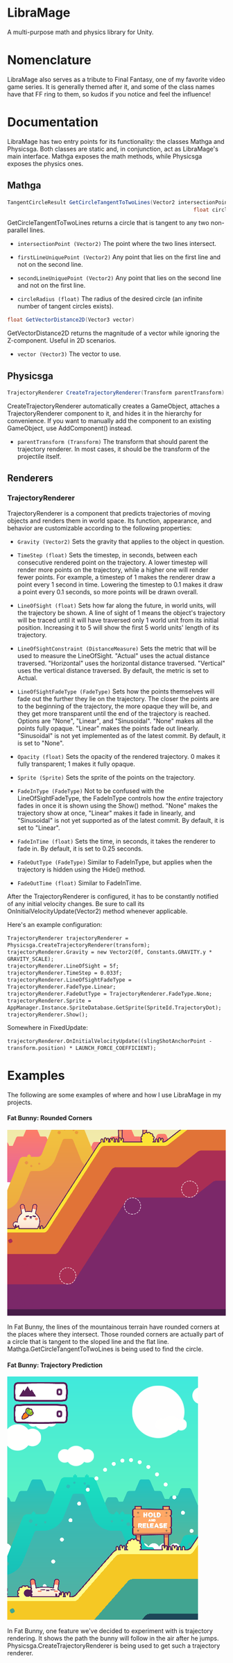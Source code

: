 # LibraMage
A multi-purpose math and physics library for Unity.

# Nomenclature
LibraMage also serves as a tribute to Final Fantasy, one of my favorite video game series. It is generally themed after it, and some of the class names have that FF ring to them, so kudos if you notice and feel the influence!

# Documentation
LibraMage has two entry points for its functionality: the classes Mathga and Physicsga. Both classes are static and, in conjunction, act as LibraMage's main interface. Mathga exposes the math methods, while Physicsga exposes the physics ones.

## Mathga
```cs
TangentCircleResult GetCircleTangentToTwoLines(Vector2 intersectionPoint, Vector2 firstLineUniquePoint, Vector2 secondLineUniquePoint,
                                                            float circleRadius)
```
GetCircleTangentToTwoLines returns a circle that is tangent to any two non-parallel lines.

* ```intersectionPoint (Vector2)``` The point where the two lines intersect.

* ```firstLineUniquePoint (Vector2)``` Any point that lies on the first line and not on the second line.

* ```secondLineUniquePoint (Vector2)``` Any point that lies on the second line and not on the first line.

* ```circleRadius (float)``` The radius of the desired circle (an infinite number of tangent circles exists).



```cs
float GetVectorDistance2D(Vector3 vector)
```
GetVectorDistance2D returns the magnitude of a vector while ignoring the Z-component. Useful in 2D scenarios.

* ```vector (Vector3)``` The vector to use.



## Physicsga
```cs
TrajectoryRenderer CreateTrajectoryRenderer(Transform parentTransform)
```
CreateTrajectoryRenderer automatically creates a GameObject, attaches a TrajectoryRenderer component to it, and hides it in the hierarchy for convenience. If you want to manually add the component to an existing GameObject, use AddComponent<TrajectoryRenderer>() instead.

* ```parentTransform (Transform)``` The transform that should parent the trajectory renderer. In most cases, it should be the transform of the projectile itself.



## Renderers

### TrajectoryRenderer

TrajectoryRenderer is a component that predicts trajectories of moving objects and renders them in world space. Its function, appearance, and behavior are customizable according to the following properties:

* ```Gravity (Vector2)``` Sets the gravity that applies to the object in question.

* ```TimeStep (float)``` Sets the timestep, in seconds, between each consecutive rendered point on the trajectory. A lower timestep will render more points on the trajectory, while a higher one will render fewer points. For example, a timestep of 1 makes the renderer draw a point every 1 second in time. Lowering the timestep to 0.1 makes it draw a point every 0.1 seconds, so more points will be drawn overall.

* ```LineOfSight (float)``` Sets how far along the future, in world units, will the trajectory be shown. A line of sight of 1 means the object's trajectory will be traced until it will have traversed only 1 world unit from its initial position. Increasing it to 5 will show the first 5 world units' length of its trajectory.

* ```LineOfSightConstraint (DistanceMeasure)``` Sets the metric that will be used to measure the LineOfSight. "Actual" uses the actual distance traversed. "Horizontal" uses the horizontal distance traversed. "Vertical" uses the vertical distance traversed. By default, the metric is set to Actual.

* ```LineOfSightFadeType (FadeType)``` Sets how the points themselves will fade out the further they lie on the trajectory. The closer the points are to the beginning of the trajectory, the more opaque they will be, and they get more transparent until the end of the trajectory is reached. Options are "None", "Linear", and "Sinusoidal". "None" makes all the points fully opaque. "Linear" makes the points fade out linearly. "Sinusoidal" is not yet implemented as of the latest commit. By default, it is set to "None". 

* ```Opacity (float)``` Sets the opacity of the rendered trajectory. 0 makes it fully transparent; 1 makes it fully opaque.

* ```Sprite (Sprite)``` Sets the sprite of the points on the trajectory.

* ```FadeInType (FadeType)``` Not to be confused with the LineOfSightFadeType, the FadeInType controls how the _entire_ trajectory fades in once it is shown using the Show() method. "None" makes the trajectory show at once, "Linear" makes it fade in linearly, and "Sinusoidal" is not yet supported as of the latest commit. By default, it is set to "Linear".

* ```FadeInTime (float)``` Sets the time, in seconds, it takes the renderer to fade in. By default, it is set to 0.25 seconds.

* ```FadeOutType (FadeType)``` Similar to FadeInType, but applies when the trajectory is hidden using the Hide() method.

* ```FadeOutTime (float)``` Similar to FadeInTime.

After the TrajectoryRenderer is configured, it has to be constantly notified of any initial velocity changes. Be sure to call its OnInitialVelocityUpdate(Vector2) method whenever applicable.


Here's an example configuration:

```
TrajectoryRenderer trajectoryRenderer = Physicsga.CreateTrajectoryRenderer(transform);
trajectoryRenderer.Gravity = new Vector2(0f, Constants.GRAVITY.y * GRAVITY_SCALE);
trajectoryRenderer.LineOfSight = 5f;
trajectoryRenderer.TimeStep = 0.033f;
trajectoryRenderer.LineOfSightFadeType = TrajectoryRenderer.FadeType.Linear;
trajectoryRenderer.FadeOutType = TrajectoryRenderer.FadeType.None;
trajectoryRenderer.Sprite = AppManager.Instance.SpriteDatabase.GetSprite(SpriteId.TrajectoryDot);
trajectoryRenderer.Show();
```

Somewhere in FixedUpdate:

```
trajectoryRenderer.OnInitialVelocityUpdate((slingShotAnchorPoint - transform.position) * LAUNCH_FORCE_COEFFICIENT);
```

# Examples
The following are some examples of where and how I use LibraMage in my projects.
#### Fat Bunny: Rounded Corners
![Fat Bunny](img/GetTangentCircleExample.png)

In Fat Bunny, the lines of the mountainous terrain have rounded corners at the places where they intersect. Those rounded corners are actually part of a circle that is tangent to the sloped line and the flat line. Mathga.GetCircleTangentToTwoLines is being used to find the circle. 


#### Fat Bunny: Trajectory Prediction
![Fat Bunny](img/TrajectoryPredictionExample.png)

In Fat Bunny, one feature we've decided to experiment with is trajectory rendering. It shows the path the bunny will follow in the air after he jumps. Physicsga.CreateTrajectoryRenderer is being used to get such a trajectory renderer.